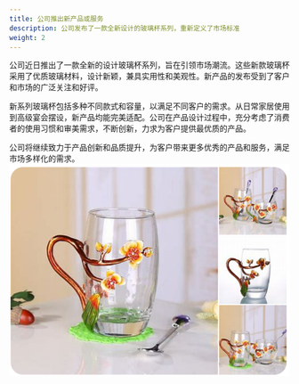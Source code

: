 ```yaml
---
title: 公司推出新产品或服务
description: 公司发布了一款全新设计的玻璃杯系列，重新定义了市场标准
weight: 2
---
```


公司近日推出了一款全新的设计玻璃杯系列，旨在引领市场潮流。这些新款玻璃杯采用了优质玻璃材料，设计新颖，兼具实用性和美观性。新产品的发布受到了客户和市场的广泛关注和好评。

新系列玻璃杯包括多种不同款式和容量，以满足不同客户的需求。从日常家居使用到高级宴会摆设，新产品均能完美适配。公司在产品设计过程中，充分考虑了消费者的使用习惯和审美需求，不断创新，力求为客户提供最优质的产品。

公司将继续致力于产品创新和品质提升，为客户带来更多优秀的产品和服务，满足市场多样化的需求。
![玻璃杯](/assets/images/bolibei.png)
